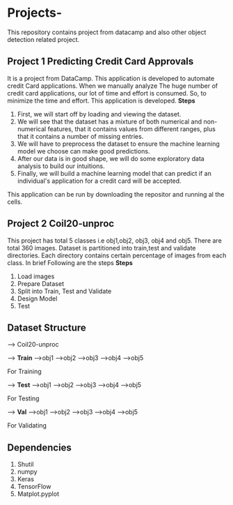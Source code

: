 # Projects-
This repository contains project from datacamp and also other object detection related project.

## Project 1 Predicting Credit Card Approvals
It is a project from DataCamp. This application is developed to automate credit Card applications. When we manually analyze The huge number of credit card applications, our lot of time and effort is consumed. So, to minimize the time and effort. This application is developed. 
**Steps**
1) First, we will start off by loading and viewing the dataset.
2) We will see that the dataset has a mixture of both numerical and non-numerical features, that it contains values from different ranges, plus that it contains a number of missing entries.
3) We will have to preprocess the dataset to ensure the machine learning model we choose can make good predictions.
4) After our data is in good shape, we will do some exploratory data analysis to build our intuitions.
5) Finally, we will build a machine learning model that can predict if an individual's application for a credit card will be accepted.

This application can be run by downloading the repositor and running al the cells.


## Project 2 Coil20-unproc
This project has total 5 classes i.e obj1,obj2, obj3, obj4 and obj5. There are total 360 images. 
Dataset is partitioned into train,test and validate directories. Each directory contains certain percentage of images from each class. 
In brief Following are the steps
**Steps**
1) Load images
2) Prepare Dataset
3) Split into Train,  Test and Validate
4) Design Model
5) Test

## Dataset Structure
--> Coil20-unproc

--> **Train**
  -->obj1
  -->obj2
  -->obj3
  -->obj4
  -->obj5   
  
  For Training
  
--> **Test**
  -->obj1
  -->obj2
  -->obj3
  -->obj4
  -->obj5
  
  
  For Testing
  
--> **Val**
  -->obj1
  -->obj2
  -->obj3
  -->obj4
  -->obj5
  
  
  For Validating


## Dependencies
1) Shutil
2) numpy
3) Keras
4) TensorFlow 
5) Matplot.pyplot
